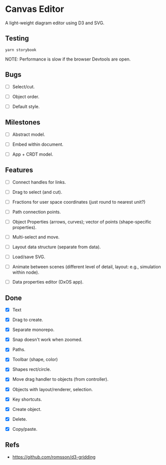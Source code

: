 # Canvas Editor

A light-weight diagram editor using D3 and SVG.


## Testing

```
yarn storybook
```

NOTE: Performance is slow if the browser Devtools are open.


## Bugs

- [ ] Select/cut.
- [ ] Object order.
- [ ] Default style.


## Milestones

- [ ] Abstract model.
- [ ] Embed within document.
- [ ] App + CRDT model.


## Features

- [ ] Connect handles for links.
- [ ] Drag to select (and cut).
- [ ] Fractions for user space coordinates (just round to nearest unit?)
- [ ] Path connection points.
- [ ] Object Properties (arrows, curves); vector of points (shape-specific properties).
- [ ] Multi-select and move.
- [ ] Layout data structure (separate from data).
- [ ] Load/save SVG.
- [ ] Animate between scenes (different level of detail, layout: e.g., simulation within node).
- [ ] Data properties editor (DxOS app).


## Done

- [x] Text
- [x] Drag to create.
- [x] Separate monorepo.
- [x] Snap doesn't work when zoomed.
- [x] Paths.
- [x] Toolbar (shape, color)
- [x] Shapes rect/circle.
- [x] Move drag handler to objects (from controller).
- [x] Objects with layout/renderer, selection.
- [x] Key shortcuts.
- [x] Create object.
- [x] Delete.
- [x] Copy/paste.


## Refs

- https://github.com/romsson/d3-gridding
